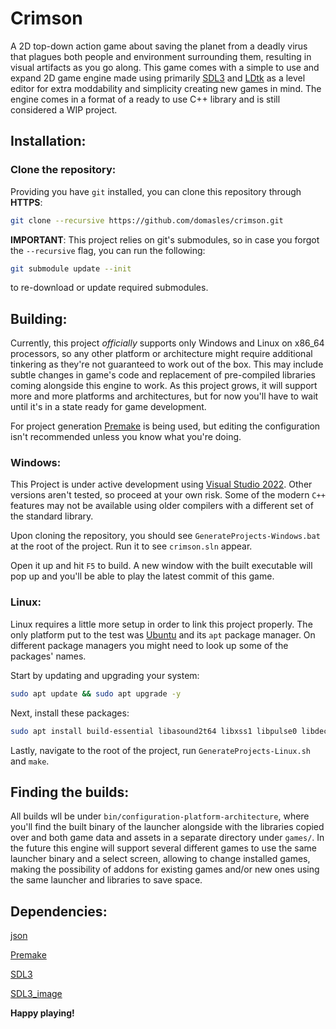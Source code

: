 # Crimson
A 2D top-down action game about saving the planet from a deadly virus that plagues both people and environment surrounding them, resulting in visual artifacts as you go along.
This game comes with a simple to use and expand 2D game engine made using primarily [SDL3](https://github.com/libsdl-org/SDL) and [LDtk](https://github.com/deepnight/ldtk) as a level editor for extra moddability and simplicity creating new games in mind.
The engine comes in a format of a ready to use C++ library and is still considered a WIP project.

## Installation:
### Clone the repository:
Providing you have ```git``` installed, you can clone this repository through **HTTPS**:
```bash
git clone --recursive https://github.com/domasles/crimson.git
```
**IMPORTANT**: This project relies on git's submodules, so in case you forgot the ```--recursive``` flag, you can run the following:
```bash
git submodule update --init
```
to re-download or update required submodules.

## Building:
Currently, this project *officially* supports only Windows and Linux on x86_64 processors, so any other platform or architecture might require additional tinkering as they're not guaranteed to work out of the box. This may include subtle changes in game's code and replacement of pre-compiled libraries coming alongside this engine to work. As this project grows, it will support more and more platforms and architectures, but for now you'll have to wait until it's in a state ready for game development.

For project generation [Premake](https://premake.github.io) is being used, but editing the configuration isn't recommended unless you know what you're doing.

### Windows:
This Project is under active development using [Visual Studio 2022](https://visualstudio.microsoft.com). Other versions aren't tested, so proceed at your own risk. Some of the modern ```C++``` features may not be available using older compilers with a different set of the standard library.

Upon cloning the repository, you should see ```GenerateProjects-Windows.bat``` at the root of the project. Run it to see ```crimson.sln``` appear.

Open it up and hit ```F5``` to build. A new window with the built executable will pop up and you'll be able to play the latest commit of this game.

### Linux:
Linux requires a little more setup in order to link this project properly. The only platform put to the test was [Ubuntu](https://ubuntu.com) and its ```apt``` package manager. On different package managers you might need to look up some of the packages' names.

Start by updating and upgrading your system:
```bash
sudo apt update && sudo apt upgrade -y
```

Next, install these packages:
```bash
sudo apt install build-essential libasound2t64 libxss1 libpulse0 libdecor-0-0 libwebpdemux2
```

Lastly, navigate to the root of the project, run ```GenerateProjects-Linux.sh``` and ```make```.

## Finding the builds:
All builds wll be under ```bin/configuration-platform-architecture```, where you'll find the built binary of the launcher alongside with the libraries copied over and both game data and assets in a separate directory under ```games/```. In the future this engine will support several different games to use the same launcher binary and a select screen, allowing to change installed games, making the possibility of addons for existing games and/or new ones using the same launcher and libraries to save space.

## Dependencies:
[json](https://github.com/nlohmann/json)

[Premake](https://github.com/premake/premake-core)

[SDL3](https://github.com/libsdl-org/SDL)

[SDL3_image](https://github.com/libsdl-org/SDL_image)

**Happy playing!**
